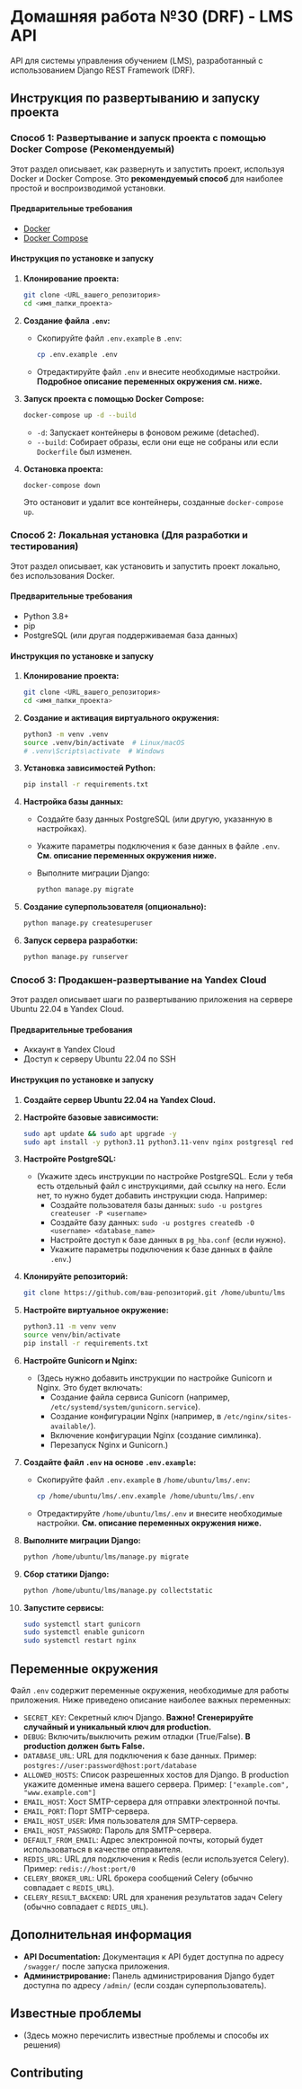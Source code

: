 # Домашняя работа №30 (DRF) - LMS API

API для системы управления обучением (LMS), разработанный с использованием Django REST Framework (DRF).

## Инструкция по развертыванию и запуску проекта

### Способ 1: Развертывание и запуск проекта с помощью Docker Compose (Рекомендуемый)

Этот раздел описывает, как развернуть и запустить проект, используя Docker и Docker Compose. Это **рекомендуемый способ** для наиболее простой и воспроизводимой установки.

#### Предварительные требования

*   [Docker](https://docs.docker.com/get-docker/)
*   [Docker Compose](https://docs.docker.com/compose/install/)

#### Инструкция по установке и запуску

1.  **Клонирование проекта:**

    ```bash
    git clone <URL_вашего_репозитория>
    cd <имя_папки_проекта>
    ```

2.  **Создание файла `.env`:**

    *   Скопируйте файл `.env.example` в `.env`:

        ```bash
        cp .env.example .env
        ```
    *   Отредактируйте файл `.env` и внесите необходимые настройки.  **Подробное описание переменных окружения см. ниже.**

3.  **Запуск проекта с помощью Docker Compose:**

    ```bash
    docker-compose up -d --build
    ```

    *   `-d`:  Запускает контейнеры в фоновом режиме (detached).
    *   `--build`: Собирает образы, если они еще не собраны или если `Dockerfile` был изменен.

4.  **Остановка проекта:**

    ```bash
    docker-compose down
    ```

    Это остановит и удалит все контейнеры, созданные `docker-compose up`.

### Способ 2: Локальная установка (Для разработки и тестирования)

Этот раздел описывает, как установить и запустить проект локально, без использования Docker.

#### Предварительные требования

*   Python 3.8+
*   pip
*   PostgreSQL (или другая поддерживаемая база данных)

#### Инструкция по установке и запуску

1.  **Клонирование проекта:**

    ```bash
    git clone <URL_вашего_репозитория>
    cd <имя_папки_проекта>
    ```

2.  **Создание и активация виртуального окружения:**

    ```bash
    python3 -m venv .venv
    source .venv/bin/activate  # Linux/macOS
    # .venv\Scripts\activate  # Windows
    ```

3.  **Установка зависимостей Python:**

    ```bash
    pip install -r requirements.txt
    ```

4.  **Настройка базы данных:**

    *   Создайте базу данных PostgreSQL (или другую, указанную в настройках).
    *   Укажите параметры подключения к базе данных в файле `.env`.  **См. описание переменных окружения ниже.**
    *   Выполните миграции Django:

        ```bash
        python manage.py migrate
        ```

5.  **Создание суперпользователя (опционально):**

    ```bash
    python manage.py createsuperuser
    ```

6.  **Запуск сервера разработки:**

    ```bash
    python manage.py runserver
    ```

### Способ 3: Продакшен-развертывание на Yandex Cloud

Этот раздел описывает шаги по развертыванию приложения на сервере Ubuntu 22.04 в Yandex Cloud.

#### Предварительные требования

*   Аккаунт в Yandex Cloud
*   Доступ к серверу Ubuntu 22.04 по SSH

#### Инструкция по установке и запуску

1.  **Создайте сервер Ubuntu 22.04 на Yandex Cloud.**
2.  **Настройте базовые зависимости:**

    ```bash
    sudo apt update && sudo apt upgrade -y
    sudo apt install -y python3.11 python3.11-venv nginx postgresql redis
    ```

3.  **Настройте PostgreSQL:**

    *   (Укажите здесь инструкции по настройке PostgreSQL. Если у тебя есть отдельный файл с инструкциями, дай ссылку на него. Если нет, то нужно будет добавить инструкции сюда. Например:
        *   Создайте пользователя базы данных: `sudo -u postgres createuser -P <username>`
        *   Создайте базу данных: `sudo -u postgres createdb -O <username> <database_name>`
        *   Настройте доступ к базе данных в `pg_hba.conf` (если нужно).
        *   Укажите параметры подключения к базе данных в файле `.env`.)

4.  **Клонируйте репозиторий:**

    ```bash
    git clone https://github.com/ваш-репозиторий.git /home/ubuntu/lms
    ```

5.  **Настройте виртуальное окружение:**

    ```bash
    python3.11 -m venv venv
    source venv/bin/activate
    pip install -r requirements.txt
    ```

6.  **Настройте Gunicorn и Nginx:**

    *   (Здесь нужно добавить инструкции по настройке Gunicorn и Nginx.  Это будет включать:
        *   Создание файла сервиса Gunicorn (например, `/etc/systemd/system/gunicorn.service`).
        *   Создание конфигурации Nginx (например, в `/etc/nginx/sites-available/`).
        *   Включение конфигурации Nginx (создание симлинка).
        *   Перезапуск Nginx и Gunicorn.)

7.  **Создайте файл `.env` на основе `.env.example`:**

    *   Скопируйте файл `.env.example` в `/home/ubuntu/lms/.env`:
        ```bash
        cp /home/ubuntu/lms/.env.example /home/ubuntu/lms/.env
        ```
    *   Отредактируйте `/home/ubuntu/lms/.env` и внесите необходимые настройки.  **См. описание переменных окружения ниже.**

8.  **Выполните миграции Django:**

    ```bash
    python /home/ubuntu/lms/manage.py migrate
    ```

9. **Сбор статики Django:**

    ```bash
    python /home/ubuntu/lms/manage.py collectstatic
    ```

10. **Запустите сервисы:**

    ```bash
    sudo systemctl start gunicorn
    sudo systemctl enable gunicorn
    sudo systemctl restart nginx
    ```

## Переменные окружения

Файл `.env` содержит переменные окружения, необходимые для работы приложения. Ниже приведено описание наиболее важных переменных:

*   `SECRET_KEY`:  Секретный ключ Django.  **Важно! Сгенерируйте случайный и уникальный ключ для production.**
*   `DEBUG`:  Включить/выключить режим отладки (True/False). **В production должен быть False.**
*   `DATABASE_URL`: URL для подключения к базе данных.  Пример: `postgres://user:password@host:port/database`
*   `ALLOWED_HOSTS`:  Список разрешенных хостов для Django.  В production укажите доменные имена вашего сервера. Пример: `["example.com", "www.example.com"]`
*   `EMAIL_HOST`:  Хост SMTP-сервера для отправки электронной почты.
*   `EMAIL_PORT`:  Порт SMTP-сервера.
*   `EMAIL_HOST_USER`:  Имя пользователя для SMTP-сервера.
*   `EMAIL_HOST_PASSWORD`:  Пароль для SMTP-сервера.
*   `DEFAULT_FROM_EMAIL`:  Адрес электронной почты, который будет использоваться в качестве отправителя.
*   `REDIS_URL`: URL для подключения к Redis (если используется Celery). Пример: `redis://host:port/0`
*   `CELERY_BROKER_URL`: URL брокера сообщений Celery (обычно совпадает с `REDIS_URL`).
*   `CELERY_RESULT_BACKEND`: URL для хранения результатов задач Celery (обычно совпадает с `REDIS_URL`).

## Дополнительная информация

*   **API Documentation:**  Документация к API будет доступна по адресу `/swagger/` после запуска приложения.
*   **Администрирование:**  Панель администрирования Django будет доступна по адресу `/admin/` (если создан суперпользователь).

## Известные проблемы

*   (Здесь можно перечислить известные проблемы и способы их решения)

## Contributing

